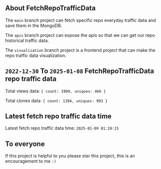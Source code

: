## About FetchRepoTrafficData

The `main` branch project can fetch specific repo everyday traffic data and save them in the MongoDB.

The `apis` branch project can expose the apis so that we can get our repo historical traffic data.

The `visualization` branch project is a frontend project that can make the repo traffic data visualization.

## `2022-12-30` To `2025-01-08` FetchRepoTrafficData repo traffic data

Total views data: `{ count: 1909, uniques: 466 }`

Total clones data: `{ count: 1304, uniques: 993 }`

## Latest fetch repo traffic data time

Latest fetch repo traffic data time: `2025-01-09 01:20:15`

## To everyone

If this project is helpful to you please star this project, this is an encouragement to me `:)`



